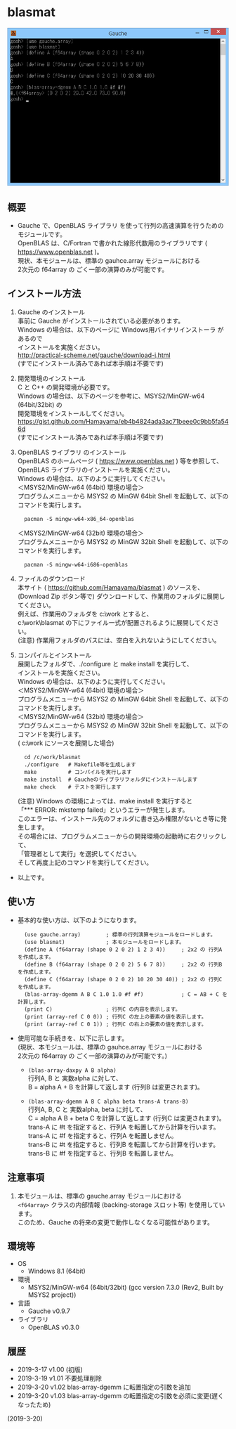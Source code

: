 # blasmat

![image](image.png)

## 概要
- Gauche で、OpenBLAS ライブラリ を使って行列の高速演算を行うためのモジュールです。  
  OpenBLAS は、C/Fortran で書かれた線形代数用のライブラリです ( https://www.openblas.net )。  
  現状、本モジュールは、標準の gauhce.array モジュールにおける  
  2次元の f64array の ごく一部の演算のみが可能です。


## インストール方法
1. Gauche のインストール  
   事前に Gauche がインストールされている必要があります。  
   Windows の場合は、以下のページに Windows用バイナリインストーラ があるので  
   インストールを実施ください。  
   http://practical-scheme.net/gauche/download-j.html  
   (すでにインストール済みであれば本手順は不要です)

2. 開発環境のインストール  
   C と C++ の開発環境が必要です。  
   Windows の場合は、以下のページを参考に、MSYS2/MinGW-w64 (64bit/32bit) の  
   開発環境をインストールしてください。  
   https://gist.github.com/Hamayama/eb4b4824ada3ac71beee0c9bb5fa546d  
   (すでにインストール済みであれば本手順は不要です)

3. OpenBLAS ライブラリ のインストール  
   OpenBLAS のホームページ ( https://www.openblas.net ) 等を参照して、  
   OpenBLAS ライブラリのインストールを実施ください。  
   Windows の場合は、以下のように実行してください。  
   ＜MSYS2/MinGW-w64 (64bit) 環境の場合＞  
   プログラムメニューから MSYS2 の MinGW 64bit Shell を起動して、以下のコマンドを実行します。
   ```
     pacman -S mingw-w64-x86_64-openblas
   ```
   ＜MSYS2/MinGW-w64 (32bit) 環境の場合＞  
   プログラムメニューから MSYS2 の MinGW 32bit Shell を起動して、以下のコマンドを実行します。
   ```
     pacman -S mingw-w64-i686-openblas
   ```

4. ファイルのダウンロード  
   本サイト ( https://github.com/Hamayama/blasmat ) のソースを、  
   (Download Zip ボタン等で) ダウンロードして、作業用のフォルダに展開してください。  
   例えば、作業用のフォルダを c:\work とすると、  
   c:\work\blasmat の下にファイル一式が配置されるように展開してください。  
   (注意) 作業用フォルダのパスには、空白を入れないようにしてください。

5. コンパイルとインストール  
   展開したフォルダで、./configure と make install を実行して、  
   インストールを実施ください。  
   Windows の場合は、以下のように実行してください。  
   ＜MSYS2/MinGW-w64 (64bit) 環境の場合＞  
   プログラムメニューから MSYS2 の MinGW 64bit Shell を起動して、以下のコマンドを実行します。  
   ＜MSYS2/MinGW-w64 (32bit) 環境の場合＞  
   プログラムメニューから MSYS2 の MinGW 32bit Shell を起動して、以下のコマンドを実行します。  
   ( c:\work にソースを展開した場合)
   ```
     cd /c/work/blasmat
     ./configure   # Makefile等を生成します
     make          # コンパイルを実行します
     make install  # Gaucheのライブラリフォルダにインストールします
     make check    # テストを実行します
   ```
   (注意) Windows の環境によっては、make install を実行すると  
   「*** ERROR: mkstemp failed」というエラーが発生します。  
   このエラーは、インストール先のフォルダに書き込み権限がないとき等に発生します。  
   その場合には、プログラムメニューからの開発環境の起動時に右クリックして、  
   「管理者として実行」を選択してください。  
   そして再度上記のコマンドを実行してください。

- 以上です。


## 使い方
- 基本的な使い方は、以下のようになります。
  ```
    (use gauche.array)        ; 標準の行列演算モジュールをロードします。
    (use blasmat)             ; 本モジュールをロードします。
    (define A (f64array (shape 0 2 0 2) 1 2 3 4))     ; 2x2 の 行列A を作成します。
    (define B (f64array (shape 0 2 0 2) 5 6 7 8))     ; 2x2 の 行列B を作成します。
    (define C (f64array (shape 0 2 0 2) 10 20 30 40)) ; 2x2 の 行列C を作成します。
    (blas-array-dgemm A B C 1.0 1.0 #f #f)            ; C = AB + C を計算します。
    (print C)                 ; 行列C の内容を表示します。
    (print (array-ref C 0 0)) ; 行列C の左上の要素の値を表示します。
    (print (array-ref C 0 1)) ; 行列C の右上の要素の値を表示します。
  ```
- 使用可能な手続きを、以下に示します。  
  (現状、本モジュールは、標準の gauhce.array モジュールにおける  
  2次元の f64array の ごく一部の演算のみが可能です。)

  - `(blas-array-daxpy A B alpha)`  
    行列A, B と 実数alpha に対して、  
    B = alpha A + B を計算して返します (行列B は変更されます)。

  - `(blas-array-dgemm A B C alpha beta trans-A trans-B)`  
    行列A, B, C と 実数alpha, beta に対して、  
    C = alpha A B + beta C を計算して返します (行列C は変更されます)。  
    trans-A に #t を指定すると、行列A を転置してから計算を行います。  
    trans-A に #f を指定すると、行列A を転置しません。  
    trans-B に #t を指定すると、行列B を転置してから計算を行います。  
    trans-B に #f を指定すると、行列B を転置しません。


## 注意事項
1. 本モジュールは、標準の gauche.array モジュールにおける  
   `<f64array>` クラスの内部情報 (backing-storage スロット等) を使用しています。  
   このため、Gauche の将来の変更で動作しなくなる可能性があります。


## 環境等
- OS
  - Windows 8.1 (64bit)
- 環境
  - MSYS2/MinGW-w64 (64bit/32bit) (gcc version 7.3.0 (Rev2, Built by MSYS2 project))
- 言語
  - Gauche v0.9.7
- ライブラリ
  - OpenBLAS v0.3.0

## 履歴
- 2019-3-17  v1.00 (初版)
- 2019-3-19  v1.01 不要処理削除
- 2019-3-20  v1.02 blas-array-dgemm に転置指定の引数を追加
- 2019-3-20  v1.03 blas-array-dgemm の転置指定の引数を必須に変更(遅くなったため)


(2019-3-20)
